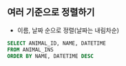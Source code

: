 ## 여러 기준으로 정렬하기
- 이름, 날짜 순으로 정렬(날짜는 내림차순)

```sql
SELECT ANIMAL_ID, NAME, DATETIME
FROM ANIMAL_INS
ORDER BY NAME, DATETIME DESC
```
